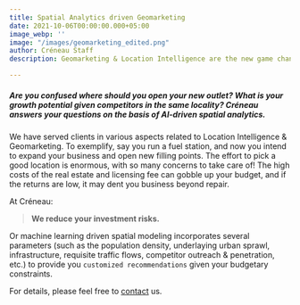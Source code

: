 ```yaml
---
title: Spatial Analytics driven Geomarketing
date: 2021-10-06T00:00:00.000+05:00
image_webp: ''
image: "/images/geomarketing_edited.png"
author: Créneau Staff
description: Geomarketing & Location Intelligence are the new game changers in business.

---
```

##### Are you confused where should you open your new outlet? What is your growth potential given competitors in the same locality? Créneau answers your questions on the basis of AI-driven spatial analytics.

We have served clients in various aspects related to Location Intelligence & Geomarketing. To exemplify, say you run a fuel station, and now you intend to expand your business and open new filling points. The effort to pick a good location is enormous, with so many concerns to take care of! The high costs of the real estate and licensing fee can gobble up your budget, and if the returns are low, it may dent you business beyond repair.

At Créneau:

> **We reduce your investment risks.**

Or machine learning driven spatial modeling incorporates several parameters (such as the population density, underlaying urban sprawl, infrastructure, requisite traffic flows, competitor outreach & penetration, etc.) to provide you `customized recommendations` given your budgetary constraints.

For details, please feel free to [contact](/#contact) us.
